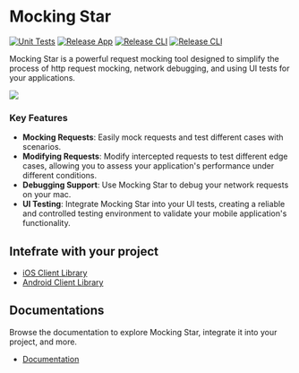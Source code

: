 # Mocking Star

[![Unit Tests](https://github.com/Trendyol/mockingstar/actions/workflows/unit-tests.yml/badge.svg)](https://github.com/Trendyol/mockingstar/actions/workflows/unit-tests.yml) 
[![Release App](https://github.com/Trendyol/mockingstar/actions/workflows/release-app.yml/badge.svg)](https://github.com/Trendyol/mockingstar/actions/workflows/release-app.yml)
[![Release CLI](https://github.com/Trendyol/mockingstar/actions/workflows/release-cli.yml/badge.svg)](https://github.com/Trendyol/mockingstar/actions/workflows/release-cli.yml)
[![Release CLI](https://github.com/Trendyol/mockingstar/actions/workflows/release-cli.yml/badge.svg)](https://github.com/Trendyol/mockingstar/actions/workflows/release-cli.yml)

Mocking Star is a powerful request mocking tool designed to simplify the process of http request mocking, network debugging, and using UI tests for your applications.

![](https://github.com/Trendyol/mockingstar/blob/main/.github/resources/MockingStarDemo.gif)


### Key Features

- **Mocking Requests**: Easily mock requests and test different cases with scenarios.
- **Modifying Requests**: Modify intercepted requests to test different edge cases, allowing you to assess your application's performance under different conditions.
- **Debugging Support**: Use Mocking Star to debug your network requests on your mac.
- **UI Testing**: Integrate Mocking Star into your UI tests, creating a reliable and controlled testing environment to validate your mobile application's functionality.

## Intefrate with your project

- [iOS Client Library](https://github.com/Trendyol/mockingstar-ios)
- [Android Client Library](https://github.com/Trendyol/mockingstar-android)

## Documentations
Browse the documentation to explore Mocking Star, integrate it into your project, and more.
- [Documentation](https://trendyol.github.com/mockingstar)
